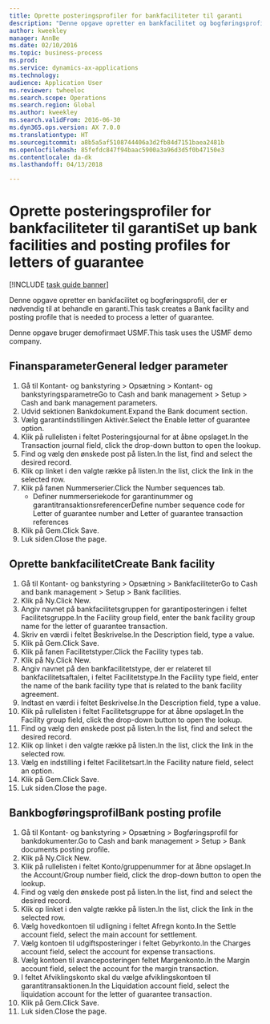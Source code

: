 ```yaml
--- 
title: Oprette posteringsprofiler for bankfaciliteter til garanti
description: "Denne opgave opretter en bankfacilitet og bogføringsprofil, der er nødvendig til at behandle en garanti."
author: kweekley
manager: AnnBe
ms.date: 02/10/2016
ms.topic: business-process
ms.prod: 
ms.service: dynamics-ax-applications
ms.technology: 
audience: Application User
ms.reviewer: twheeloc
ms.search.scope: Operations
ms.search.region: Global
ms.author: kweekley
ms.search.validFrom: 2016-06-30
ms.dyn365.ops.version: AX 7.0.0
ms.translationtype: HT
ms.sourcegitcommit: a8b5a5af5108744406a3d2fb84d7151baea2481b
ms.openlocfilehash: 85fefdc847f94baac5900a3a96d3d5f0b47150e3
ms.contentlocale: da-dk
ms.lasthandoff: 04/13/2018

---
```

# <a name="set-up-bank-facilities-and-posting-profiles-for-letters-of-guarantee"></a><span data-ttu-id="84175-103">Oprette posteringsprofiler for bankfaciliteter til garanti</span><span class="sxs-lookup"><span data-stu-id="84175-103">Set up bank facilities and posting profiles for letters of guarantee</span></span>

[!INCLUDE [task guide banner](../../includes/task-guide-banner.md)]

<span data-ttu-id="84175-104">Denne opgave opretter en bankfacilitet og bogføringsprofil, der er nødvendig til at behandle en garanti.</span><span class="sxs-lookup"><span data-stu-id="84175-104">This task creates a Bank facility and posting profile that is needed to process a letter of guarantee.</span></span>



<span data-ttu-id="84175-105">Denne opgave bruger demofirmaet USMF.</span><span class="sxs-lookup"><span data-stu-id="84175-105">This task uses the USMF demo company.</span></span> 




## <a name="general-ledger-parameter"></a><span data-ttu-id="84175-106">Finansparameter</span><span class="sxs-lookup"><span data-stu-id="84175-106">General ledger parameter</span></span>
1. <span data-ttu-id="84175-107">Gå til Kontant- og bankstyring > Opsætning > Kontant- og bankstyringsparametre</span><span class="sxs-lookup"><span data-stu-id="84175-107">Go to Cash and bank management > Setup > Cash and bank management parameters.</span></span>
2. <span data-ttu-id="84175-108">Udvid sektionen Bankdokument.</span><span class="sxs-lookup"><span data-stu-id="84175-108">Expand the Bank document section.</span></span>
3. <span data-ttu-id="84175-109">Vælg garantiindstillingen Aktivér.</span><span class="sxs-lookup"><span data-stu-id="84175-109">Select the Enable letter of guarantee option.</span></span>
4. <span data-ttu-id="84175-110">Klik på rullelisten i feltet Posteringsjournal for at åbne opslaget.</span><span class="sxs-lookup"><span data-stu-id="84175-110">In the Transaction journal field, click the drop-down button to open the lookup.</span></span>
5. <span data-ttu-id="84175-111">Find og vælg den ønskede post på listen.</span><span class="sxs-lookup"><span data-stu-id="84175-111">In the list, find and select the desired record.</span></span>
6. <span data-ttu-id="84175-112">Klik op linket i den valgte række på listen.</span><span class="sxs-lookup"><span data-stu-id="84175-112">In the list, click the link in the selected row.</span></span>
7. <span data-ttu-id="84175-113">Klik på fanen Nummerserier.</span><span class="sxs-lookup"><span data-stu-id="84175-113">Click the Number sequences tab.</span></span>
    * <span data-ttu-id="84175-114">Definer nummerseriekode for garantinummer og garantitransaktionsreferencer</span><span class="sxs-lookup"><span data-stu-id="84175-114">Define number sequence code for Letter of guarantee number and Letter of guarantee transaction references</span></span>  
8. <span data-ttu-id="84175-115">Klik på Gem.</span><span class="sxs-lookup"><span data-stu-id="84175-115">Click Save.</span></span>
9. <span data-ttu-id="84175-116">Luk siden.</span><span class="sxs-lookup"><span data-stu-id="84175-116">Close the page.</span></span>

## <a name="create-bank-facility"></a><span data-ttu-id="84175-117">Oprette bankfacilitet</span><span class="sxs-lookup"><span data-stu-id="84175-117">Create Bank facility</span></span>
1. <span data-ttu-id="84175-118">Gå til Kontant- og bankstyring > Opsætning > Bankfaciliteter</span><span class="sxs-lookup"><span data-stu-id="84175-118">Go to Cash and bank management > Setup > Bank facilities.</span></span>
2. <span data-ttu-id="84175-119">Klik på Ny.</span><span class="sxs-lookup"><span data-stu-id="84175-119">Click New.</span></span>
3. <span data-ttu-id="84175-120">Angiv navnet på bankfacilitetsgruppen for garantiposteringen i feltet Facilitetsgruppe.</span><span class="sxs-lookup"><span data-stu-id="84175-120">In the Facility group field, enter the bank facility group name for the letter of guarantee transaction.</span></span>
4. <span data-ttu-id="84175-121">Skriv en værdi i feltet Beskrivelse.</span><span class="sxs-lookup"><span data-stu-id="84175-121">In the Description field, type a value.</span></span>
5. <span data-ttu-id="84175-122">Klik på Gem.</span><span class="sxs-lookup"><span data-stu-id="84175-122">Click Save.</span></span>
6. <span data-ttu-id="84175-123">Klik på fanen Facilitetstyper.</span><span class="sxs-lookup"><span data-stu-id="84175-123">Click the Facility types tab.</span></span>
7. <span data-ttu-id="84175-124">Klik på Ny.</span><span class="sxs-lookup"><span data-stu-id="84175-124">Click New.</span></span>
8. <span data-ttu-id="84175-125">Angiv navnet på den bankfacilitetstype, der er relateret til bankfacilitetsaftalen, i feltet Facilitetstype.</span><span class="sxs-lookup"><span data-stu-id="84175-125">In the Facility type field, enter the name of the bank facility type that is related to the bank facility agreement.</span></span>
9. <span data-ttu-id="84175-126">Indtast en værdi i feltet Beskrivelse.</span><span class="sxs-lookup"><span data-stu-id="84175-126">In the Description field, type a value.</span></span>
10. <span data-ttu-id="84175-127">Klik på rullelisten i feltet Facilitetsgruppe for at åbne opslaget.</span><span class="sxs-lookup"><span data-stu-id="84175-127">In the Facility group field, click the drop-down button to open the lookup.</span></span>
11. <span data-ttu-id="84175-128">Find og vælg den ønskede post på listen.</span><span class="sxs-lookup"><span data-stu-id="84175-128">In the list, find and select the desired record.</span></span>
12. <span data-ttu-id="84175-129">Klik op linket i den valgte række på listen.</span><span class="sxs-lookup"><span data-stu-id="84175-129">In the list, click the link in the selected row.</span></span>
13. <span data-ttu-id="84175-130">Vælg en indstilling i feltet Facilitetsart.</span><span class="sxs-lookup"><span data-stu-id="84175-130">In the Facility nature field, select an option.</span></span>
14. <span data-ttu-id="84175-131">Klik på Gem.</span><span class="sxs-lookup"><span data-stu-id="84175-131">Click Save.</span></span>
15. <span data-ttu-id="84175-132">Luk siden.</span><span class="sxs-lookup"><span data-stu-id="84175-132">Close the page.</span></span>

## <a name="bank-posting-profile"></a><span data-ttu-id="84175-133">Bankbogføringsprofil</span><span class="sxs-lookup"><span data-stu-id="84175-133">Bank posting profile</span></span>
1. <span data-ttu-id="84175-134">Gå til Kontant- og bankstyring > Opsætning > Bogføringsprofil for bankdokumenter.</span><span class="sxs-lookup"><span data-stu-id="84175-134">Go to Cash and bank management > Setup > Bank documents posting profile.</span></span>
2. <span data-ttu-id="84175-135">Klik på Ny.</span><span class="sxs-lookup"><span data-stu-id="84175-135">Click New.</span></span>
3. <span data-ttu-id="84175-136">Klik på rullelisten i feltet Konto/gruppenummer for at åbne opslaget.</span><span class="sxs-lookup"><span data-stu-id="84175-136">In the Account/Group number field, click the drop-down button to open the lookup.</span></span>
4. <span data-ttu-id="84175-137">Find og vælg den ønskede post på listen.</span><span class="sxs-lookup"><span data-stu-id="84175-137">In the list, find and select the desired record.</span></span>
5. <span data-ttu-id="84175-138">Klik op linket i den valgte række på listen.</span><span class="sxs-lookup"><span data-stu-id="84175-138">In the list, click the link in the selected row.</span></span>
6. <span data-ttu-id="84175-139">Vælg hovedkontoen til udligning i feltet Afregn konto.</span><span class="sxs-lookup"><span data-stu-id="84175-139">In the Settle account field, select the main account for settlement.</span></span>
7. <span data-ttu-id="84175-140">Vælg kontoen til udgiftsposteringer i feltet Gebyrkonto.</span><span class="sxs-lookup"><span data-stu-id="84175-140">In the Charges account field, select the account for expense transactions.</span></span>
8. <span data-ttu-id="84175-141">Vælg kontoen til avanceposteringen feltet Margenkonto.</span><span class="sxs-lookup"><span data-stu-id="84175-141">In the Margin account field, select the account for the margin transaction.</span></span>
9. <span data-ttu-id="84175-142">I feltet Afviklingskonto skal du vælge afviklingskontoen til garantitransaktionen.</span><span class="sxs-lookup"><span data-stu-id="84175-142">In the Liquidation account field, select the liquidation account for the letter of guarantee transaction.</span></span> 
10. <span data-ttu-id="84175-143">Klik på Gem.</span><span class="sxs-lookup"><span data-stu-id="84175-143">Click Save.</span></span>
11. <span data-ttu-id="84175-144">Luk siden.</span><span class="sxs-lookup"><span data-stu-id="84175-144">Close the page.</span></span>


